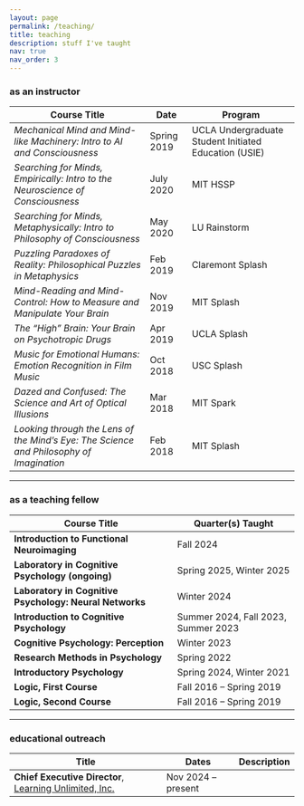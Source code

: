 ```yaml
---
layout: page
permalink: /teaching/
title: teaching
description: stuff I've taught
nav: true
nav_order: 3
---
```


### as an instructor
| Course Title | Date | Program |
|--------------|------|---------|
| *Mechanical Mind and Mind-like Machinery: Intro to AI and Consciousness* | Spring 2019 | UCLA Undergraduate Student Initiated Education (USIE) |
| *Searching for Minds, Empirically: Intro to the Neuroscience of Consciousness* | July 2020 | MIT HSSP |
| *Searching for Minds, Metaphysically: Intro to Philosophy of Consciousness* | May 2020 | LU Rainstorm |
| *Puzzling Paradoxes of Reality: Philosophical Puzzles in Metaphysics* | Feb 2019 | Claremont Splash |
| *Mind-Reading and Mind-Control: How to Measure and Manipulate Your Brain* | Nov 2019 | MIT Splash |
| *The “High” Brain: Your Brain on Psychotropic Drugs* | Apr 2019 | UCLA Splash |
| *Music for Emotional Humans: Emotion Recognition in Film Music* | Oct 2018 | USC Splash |
| *Dazed and Confused: The Science and Art of Optical Illusions* | Mar 2018 | MIT Spark |
| *Looking through the Lens of the Mind’s Eye: The Science and Philosophy of Imagination* | Feb 2018 | MIT Splash |
---

### as a teaching fellow

| Course Title | Quarter(s) Taught |
|--------------|-------------------|
| **Introduction to Functional Neuroimaging** | Fall 2024 | 
| **Laboratory in Cognitive Psychology (ongoing)** | Spring 2025, Winter 2025 |
| **Laboratory in Cognitive Psychology: Neural Networks** | Winter 2024 |
| **Introduction to Cognitive Psychology** | Summer 2024, Fall 2023, Summer 2023 |
| **Cognitive Psychology: Perception** | Winter 2023 |
| **Research Methods in Psychology** | Spring 2022 |
| **Introductory Psychology** | Spring 2024, Winter 2021 |
| **Logic, First Course** | Fall 2016 – Spring 2019 |
| **Logic, Second Course** | Fall 2016 – Spring 2019 |
---


### educational outreach
| Title | Dates | Description |
|-------|-------|-------------|
| **Chief Executive Director**, [Learning Unlimited, Inc.](https://www.learningu.org) | Nov 2024 – present |
